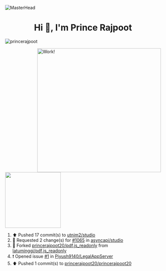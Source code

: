 ![MasterHead](https://user-images.githubusercontent.com/74038190/225813708-98b745f2-7d22-48cf-9150-083f1b00d6c9.gif)

<!--
<img alt="GIF" src="https://media.giphy.com/media/AYMKkDwavwA9Y72Frn/giphy.gif"/>
![Anshul's wakatime stats](https://github-readme-stats.vercel.app/api/wakatime?username=anshulforyou&show_icons=true)
-->


<h1 align="center">Hi 👋, I'm Prince Rajpoot</h1>
<p align="left"> <img src="https://komarev.com/ghpvc/?username=princerajpoot20&label=Profile%20views&color=0e75b6&style=flat" alt="princerajpoot" /> </p>


<!-- <img align="right" alt="Work!" width="400" src="https://user-images.githubusercontent.com/74038190/212749171-b84692a8-2b04-4e3b-93ca-ac14705da224.gif">
 <img height="180em" src="https://github-readme-stats.vercel.app/api?username=princerajpoot20&show_icons=true&hide_border=true&&count_private=true&include_all_commits=true" /> -->

<img align="right" alt="Work!" width="400" src="https://github-readme-stats.vercel.app/api?username=princerajpoot20&show_icons=true&hide_border=true&&count_private=true&include_all_commits=true" />
<img height="180em" src="https://media.giphy.com/media/3ornk57KwDXf81rjWM/giphy.gif">



<!--
**princerajpoot20/princerajpoot20** is a ✨ _special_ ✨ repository because its `README.md` (this file) appears on your GitHub profile.
![Anshul's top languages](https://github-readme-stats.vercel.app/api/top-langs/?username=princerajpoot20&layout=compact&show_icons=true)

Here are some ideas to get you started:

- 🔭 I’m currently working on ...
- 🌱 I’m currently learning ...
- 👯 I’m looking to collaborate on ...
- 🤔 I’m looking for help with ...
- 💬 Ask me about ...
- 📫 How to reach me: ...
- 😄 Pronouns: ...
- ⚡ Fun fact: ...
-->


<!--RECENT_ACTIVITY:start-->
1. ⬆️ Pushed 17 commit(s) to [utnim2/studio](https://github.com/utnim2/studio)<br>
2. 🔴 Requested 2 change(s) for [#1065](https://github.com/asyncapi/studio/pull/1065#pullrequestreview-1999196542) in [asyncapi/studio](https://github.com/asyncapi/studio)<br>
3. 🔱 Forked [princerajpoot20/pdf.js_readonly](https://github.com/princerajpoot20/pdf.js_readonly) from [latuminggi/pdf.js_readonly](https://github.com/latuminggi/pdf.js_readonly)<br>
4. ❗️ Opened issue [#1](https://github.com/Piyush9140/LegalAppServer/issues/1) in [Piyush9140/LegalAppServer](https://github.com/Piyush9140/LegalAppServer)<br>
5. ⬆️ Pushed 1 commit(s) to [princerajpoot20/princerajpoot20](https://github.com/princerajpoot20/princerajpoot20)<br>
<!--RECENT_ACTIVITY:end-->
